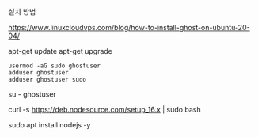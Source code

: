 설치 방법


https://www.linuxcloudvps.com/blog/how-to-install-ghost-on-ubuntu-20-04/

apt-get update 
apt-get upgrade



```
usermod -aG sudo ghostuser
adduser ghostuser
adduser ghostuser sudo
```


su - ghostuser










curl -s https://deb.nodesource.com/setup_16.x | sudo bash


sudo apt install nodejs -y
